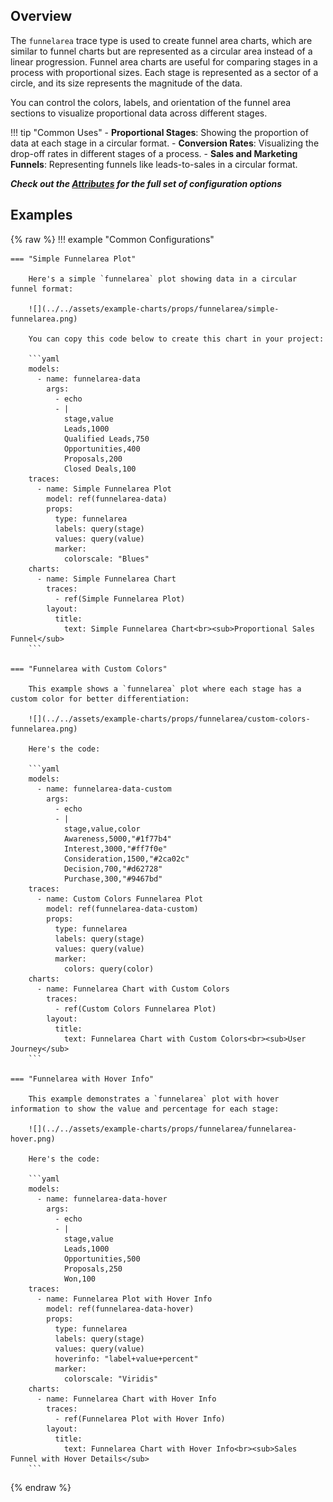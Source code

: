
## Overview

The `funnelarea` trace type is used to create funnel area charts, which are similar to funnel charts but are represented as a circular area instead of a linear progression. Funnel area charts are useful for comparing stages in a process with proportional sizes. Each stage is represented as a sector of a circle, and its size represents the magnitude of the data.

You can control the colors, labels, and orientation of the funnel area sections to visualize proportional data across different stages.

!!! tip "Common Uses"
    - **Proportional Stages**: Showing the proportion of data at each stage in a circular format.
    - **Conversion Rates**: Visualizing the drop-off rates in different stages of a process.
    - **Sales and Marketing Funnels**: Representing funnels like leads-to-sales in a circular format.

_**Check out the [Attributes](../configuration/Trace/Props/FunnelArea/#attributes) for the full set of configuration options**_

## Examples

{% raw %}
!!! example "Common Configurations"

    === "Simple Funnelarea Plot"

        Here's a simple `funnelarea` plot showing data in a circular funnel format:

        ![](../../assets/example-charts/props/funnelarea/simple-funnelarea.png)

        You can copy this code below to create this chart in your project:

        ```yaml
        models:
          - name: funnelarea-data
            args:
              - echo
              - |
                stage,value
                Leads,1000
                Qualified Leads,750
                Opportunities,400
                Proposals,200
                Closed Deals,100
        traces:
          - name: Simple Funnelarea Plot
            model: ref(funnelarea-data)
            props:
              type: funnelarea
              labels: query(stage)
              values: query(value)
              marker:
                colorscale: "Blues"
        charts:
          - name: Simple Funnelarea Chart
            traces:
              - ref(Simple Funnelarea Plot)
            layout:
              title:
                text: Simple Funnelarea Chart<br><sub>Proportional Sales Funnel</sub>
        ```

    === "Funnelarea with Custom Colors"

        This example shows a `funnelarea` plot where each stage has a custom color for better differentiation:

        ![](../../assets/example-charts/props/funnelarea/custom-colors-funnelarea.png)

        Here's the code:

        ```yaml
        models:
          - name: funnelarea-data-custom
            args:
              - echo
              - |
                stage,value,color
                Awareness,5000,"#1f77b4"
                Interest,3000,"#ff7f0e"
                Consideration,1500,"#2ca02c"
                Decision,700,"#d62728"
                Purchase,300,"#9467bd"
        traces:
          - name: Custom Colors Funnelarea Plot
            model: ref(funnelarea-data-custom)
            props:
              type: funnelarea
              labels: query(stage)
              values: query(value)
              marker:
                colors: query(color)
        charts:
          - name: Funnelarea Chart with Custom Colors
            traces:
              - ref(Custom Colors Funnelarea Plot)
            layout:
              title:
                text: Funnelarea Chart with Custom Colors<br><sub>User Journey</sub>
        ```

    === "Funnelarea with Hover Info"

        This example demonstrates a `funnelarea` plot with hover information to show the value and percentage for each stage:

        ![](../../assets/example-charts/props/funnelarea/funnelarea-hover.png)

        Here's the code:

        ```yaml
        models:
          - name: funnelarea-data-hover
            args:
              - echo
              - |
                stage,value
                Leads,1000
                Opportunities,500
                Proposals,250
                Won,100
        traces:
          - name: Funnelarea Plot with Hover Info
            model: ref(funnelarea-data-hover)
            props:
              type: funnelarea
              labels: query(stage)
              values: query(value)
              hoverinfo: "label+value+percent"
              marker:
                colorscale: "Viridis"
        charts:
          - name: Funnelarea Chart with Hover Info
            traces:
              - ref(Funnelarea Plot with Hover Info)
            layout:
              title:
                text: Funnelarea Chart with Hover Info<br><sub>Sales Funnel with Hover Details</sub>
        ```

{% endraw %}
